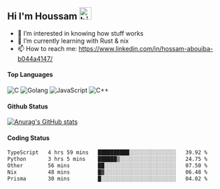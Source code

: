 ## Hi I'm Houssam <img src="https://user-images.githubusercontent.com/1303154/88677602-1635ba80-d120-11ea-84d8-d263ba5fc3c0.gif" width="28px" alt="hi">

- 👀 I’m interested in knowing how stuff works
- 🔭 I’m currently learning with Rust & nix
- 📫 How to reach me: https://www.linkedin.com/in/hossam-abouiba-b044a4147/

#### Top Languages

![C](https://img.shields.io/badge/c-%2300599C.svg?style=for-the-badge&logo=c&logoColor=white)
![Golang](https://img.shields.io/badge/go-blue?style=for-the-badge&logo=Goland)
![JavaScript](https://img.shields.io/badge/javascript-%23323330.svg?style=for-the-badge&logo=javascript&logoColor=%23F7DF1E)
![C++](https://img.shields.io/badge/C%2B%2B-blue?style=for-the-badge&logo=C%2B%2B)


#### Github Status
[![Anurag's GitHub stats](https://github-readme-stats.vercel.app/api?username=0xhoussam&theme=tokyonight)](https://github.com/anuraghazra/github-readme-stats)

#### Coding Status
<!--START_SECTION:waka-->

```txt
TypeScript   4 hrs 59 mins   ██████████░░░░░░░░░░░░░░░   39.92 %
Python       3 hrs 5 mins    ██████▒░░░░░░░░░░░░░░░░░░   24.75 %
Other        56 mins         ██░░░░░░░░░░░░░░░░░░░░░░░   07.50 %
Nix          48 mins         █▓░░░░░░░░░░░░░░░░░░░░░░░   06.48 %
Prisma       30 mins         █░░░░░░░░░░░░░░░░░░░░░░░░   04.02 %
```

<!--END_SECTION:waka-->
